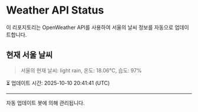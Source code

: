 
# Weather API Status

이 리포지토리는 OpenWeather API를 사용하여 서울의 날씨 정보를 자동으로 업데이트합니다.

## 현재 서울 날씨
> 서울의 현재 날씨: light rain, 온도: 18.06°C, 습도: 97%

⏳ 업데이트 시간: 2025-10-10 20:41:41 (UTC)

---
자동 업데이트 봇에 의해 관리됩니다.
